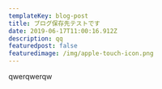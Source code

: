 ```yaml
---
templateKey: blog-post
title: ブログ保存先テストです
date: 2019-06-17T11:00:16.912Z
description: qq
featuredpost: false
featuredimage: /img/apple-touch-icon.png
---
```

qwerqwerqw
